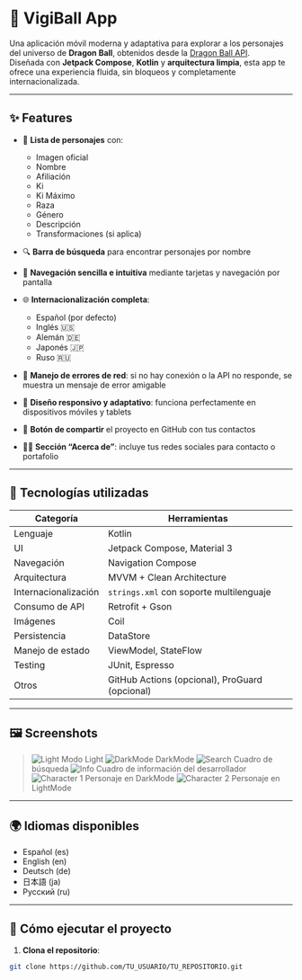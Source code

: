 # 🐉 VigiBall App

Una aplicación móvil moderna y adaptativa para explorar a los personajes del universo de **Dragon Ball**, obtenidos desde la [Dragon Ball API](https://dragonball-api.com/api/).  
Diseñada con **Jetpack Compose**, **Kotlin** y **arquitectura limpia**, esta app te ofrece una experiencia fluida, sin bloqueos y completamente internacionalizada.

---

## ✨ Features

- 📜 **Lista de personajes** con:
  - Imagen oficial
  - Nombre
  - Afiliación
  - Ki
  - Ki Máximo
  - Raza
  - Género
  - Descripción
  - Transformaciones (si aplica)

- 🔍 **Barra de búsqueda** para encontrar personajes por nombre

- 🧭 **Navegación sencilla e intuitiva** mediante tarjetas y navegación por pantalla

- 🌐 **Internacionalización completa**:
  - Español (por defecto)
  - Inglés 🇺🇸
  - Alemán 🇩🇪
  - Japonés 🇯🇵
  - Ruso 🇷🇺

- 🧠 **Manejo de errores de red**: si no hay conexión o la API no responde, se muestra un mensaje de error amigable

- 🎯 **Diseño responsivo y adaptativo**: funciona perfectamente en dispositivos móviles y tablets

- 📲 **Botón de compartir** el proyecto en GitHub con tus contactos

- 🙋‍♂️ **Sección “Acerca de”**: incluye tus redes sociales para contacto o portafolio

---

## 🧪 Tecnologías utilizadas

| Categoría | Herramientas |
|----------|--------------|
| Lenguaje | Kotlin |
| UI | Jetpack Compose, Material 3 |
| Navegación | Navigation Compose |
| Arquitectura | MVVM + Clean Architecture |
| Internacionalización | `strings.xml` con soporte multilenguaje |
| Consumo de API | Retrofit + Gson |
| Imágenes | Coil |
| Persistencia | DataStore |
| Manejo de estado | ViewModel, StateFlow |
| Testing | JUnit, Espresso |
| Otros | GitHub Actions (opcional), ProGuard (opcional) |

---

## 🖼️ Screenshots

> ![Light](https://github.com/user-attachments/assets/a0a46f37-1a4b-4fcd-b3e5-31d1231c29f1)
> Modo Light
> ![DarkMode](https://github.com/user-attachments/assets/5ba14852-8ab4-417f-ada2-32ce4d0bd9c5)
> DarkMode
> ![Search](https://github.com/user-attachments/assets/461d4ff8-e244-498c-b97a-4b17d102e421)
> Cuadro de búsqueda
> ![Info](https://github.com/user-attachments/assets/aeae06c5-6aa1-4052-a317-3e5ccef86181)
> Cuadro de información del desarrollador
> ![Character 1](https://github.com/user-attachments/assets/afd0e814-d67b-42af-ac0d-4d3963112fcc)
> Personaje en DarkMode
> ![Character 2](https://github.com/user-attachments/assets/ddd724f5-bb9d-4bc4-812c-44183d6b821e)
> Personaje en LightMode

---

## 🌍 Idiomas disponibles

- Español (es)
- English (en)
- Deutsch (de)
- 日本語 (ja)
- Русский (ru)

---

## 🚀 Cómo ejecutar el proyecto

1. **Clona el repositorio**:

```bash
git clone https://github.com/TU_USUARIO/TU_REPOSITORIO.git
